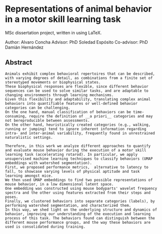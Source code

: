 # Representations of animal behavior in a motor skill learning task

MSc dissertation project, written in using LaTeX.

Author: Alvaro Concha
Advisor: PhD Soledad Espósito
Co-advisor: PhD Damián Hernández

## Abstract

    Animals exhibit complex behavioral repertoires that can be described, with varying degrees of detail, as combinations from a finite set of stereotyped movements or biophysical states.
    These biophysical responses are flexible, since different behavior sequences can be used to solve similar tasks, and are adaptable to changing environments through learning mechanisms.
    Given this flexibility and adaptability, translating complex animal behaviors into quantifiable features or well-defined behavior categories can be challenging.
    On the one hand, manual classification of behaviors can be time-consuming, require the definition of __a priori__ categories and may not bereproducible between assessments.
    On the other hand, heuristically created categories (e.g., walking, running or jumping) tend to ignore inherent information regarding intra- and inter-animal variability, frequently found in unrestrained naturalistic settings.

    Therefore, in this work we analyze different approaches to quantify and evaluate mouse behavior during the execution of a motor skill learning task (accelerating rotarod). In particular, we apply unsupervised machine learning techniques to classify behaviors (UMAP embeddings with watershed segmentation).
    First, we proposed performance metrics,  alternative to latency to fall, to showcase varying levels of physical aptitude and task learning amongst mice.
    We then used UMAP embeddings to find two possible representations of mouse behavior, in a low dimensional latent space.
    One embedding was constructed using mouse bodyparts' wavelet frequency spectra and the other using features extracted from their steps and poses.
    Finally, we clustered behaviors into separate categories (labels), by performing watershed segmentation, and characterized them.
    In this way, we shed light on the underlying structure and dynamics of behavior, improving our understanding of the execution and learning process of this task. The behaviors found can distinguish between the different mouse performance groups, and the way these behaviors are used is consolidated during training.


